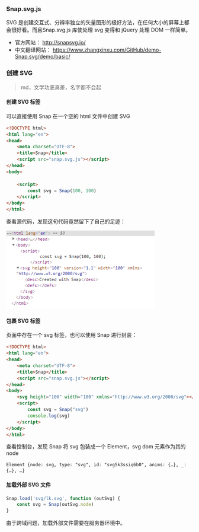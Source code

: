 ### Snap.svg.js

SVG 是创建交互式、分辨率独立的矢量图形的极好方法，在任何大小的屏幕上都会很好看。而且Snap.svg.js 库使处理 svg 变得和 jQuery 处理 DOM 一样简单。

- 官方网站： http://snapsvg.io/ 
- 中文翻译网站： https://www.zhangxinxu.com/GitHub/demo-Snap.svg/demo/basic/ 

### 创建 SVG

> md，文学功底真差，名字都不会起

#### 创建 SVG 标签

可以直接使用 Snap 在一个空的 html 文件中创建 SVG

```html
<!DOCTYPE html>
<html lang="en">
<head>
    <meta charset="UTF-8">
    <title>Snap</title>
    <script src="snap.svg.js"></script>
</head>
<body>
    
    <script>
        const svg = Snap(100, 100)
    </script>
</body>
</html>
```

查看源代码，发现这句代码竟然留下了自己的足迹：

![](1.png)

#### 包裹 SVG 标签

页面中存在一个 svg 标签，也可以使用 Snap 进行封装：

```html
<!DOCTYPE html>
<html lang="en">
<head>
    <meta charset="UTF-8">
    <title>Snap</title>
    <script src="snap.svg.js"></script>
</head>
<body>
    <svg height="100" width="100" xmlns="http://www.w3.org/2000/svg"></svg>
    <script>
        const svg = Snap("svg")
        console.log(svg) 
    </script>
</body>
</html>
```

查看控制台，发现 Snap 将 svg 包装成一个 Element，svg dom 元素作为其的 node

```
Element {node: svg, type: "svg", id: "svgSk3ssiq6b0", anims: {…}, _: {…}, …}
```

#### 加载外部 SVG 文件

```javascript
Snap.load('svg/lk.svg', function (outSvg) {
    const svg = Snap(outSvg.node)
}
```

由于跨域问题，加载外部文件需要在服务器环境中。



